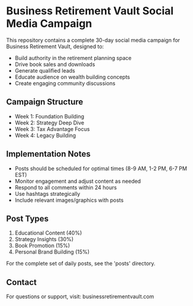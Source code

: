 # Business Retirement Vault Social Media Campaign

This repository contains a complete 30-day social media campaign for Business Retirement Vault, designed to:
- Build authority in the retirement planning space
- Drive book sales and downloads
- Generate qualified leads
- Educate audience on wealth building concepts
- Create engaging community discussions

## Campaign Structure
- Week 1: Foundation Building
- Week 2: Strategy Deep Dive
- Week 3: Tax Advantage Focus
- Week 4: Legacy Building

## Implementation Notes
- Posts should be scheduled for optimal times (8-9 AM, 1-2 PM, 6-7 PM EST)
- Monitor engagement and adjust content as needed
- Respond to all comments within 24 hours
- Use hashtags strategically
- Include relevant images/graphics with posts

## Post Types
1. Educational Content (40%)
2. Strategy Insights (30%)
3. Book Promotion (15%)
4. Personal Brand Building (15%)

For the complete set of daily posts, see the 'posts' directory.

## Contact
For questions or support, visit: businessretirementvault.com